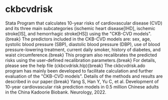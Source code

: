 # ckbcvdrisk
Stata Program that calculates 10-year risks of cardiovascular disease (CVD) and its three main subcategories (ischemic heart disease[IHD], ischemic stroke[IS], and hemorrhagic stroke[HS]) using the "CKB-CVD models".{break}
The predictors included in the CKB-CVD models are: sex, age, systolic blood pressure (SBP), diastolic blood pressure (DBP), use of blood pressure-lowering treatment, current daily smoker, history of diabetes, and waist circumference.{break}
This program also recalibrates the predicted risks using the user-defined recalibration parameters.{break}
For details, please see the help file (ckbcvdrisk.hlp){break}
The ckbcvdrisk.ado program has mainly been developed to facilitate calculation and further evaluation of the "CKB-CVD models". Details of the methods and results
are described in our paper:{break}
Yang S, Han Y, Yu C, et al. Development of 10-year cardiovascular risk prediction models in 0.5 million Chinese adults in the China Kadoorie Biobank. Neurology, 2022.
